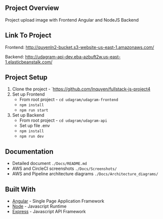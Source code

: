 ## Project Overview
Project upload image with Frontend Angular and NodeJS Backend

## Link To Project
Frontend: http://quyenln2-bucket.s3-website-us-east-1.amazonaws.com/

Backend: http://udagram-api-dev.eba-azbuft2w.us-east-1.elasticbeanstalk.com/

## Project Setup
1. Clone the project - `https://github.com/lnquyen/fullstack-js-project4
2. Set up Frontend
   - From root project - `cd udagram/udagram-frontend`
   - `npm install`
   - `npm run start`
3. Set up Backend
   - From root project - `cd udagram/udagram-api`
   - Set up file .env
   - `npm install`
   - `npm run dev`

## Documentation
- Detailed document `./Docs/README.md`
- AWS and CircleCI screenshots `./Docs/Screenshots/`
- AWS and Pipeline architecture diagrams `./Docs/Architecture_diagrams/`

## Built With

- [Angular](https://angular.io/) - Single Page Application Framework
- [Node](https://nodejs.org) - Javascript Runtime
- [Express](https://expressjs.com/) - Javascript API Framework
